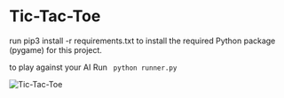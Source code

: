 # Tic-Tac-Toe

<p> run pip3 install -r requirements.txt to install the required Python package (pygame) for this project. </p>

<p> to play against your AI Run  <code> python runner.py </code> </p>



![Tic-Tac-Toe](https://github.com/hamidezrb/Tic-Tac-Toe/assets/108920011/596c7bda-91fb-458e-abe6-9b1bbbc62643)

